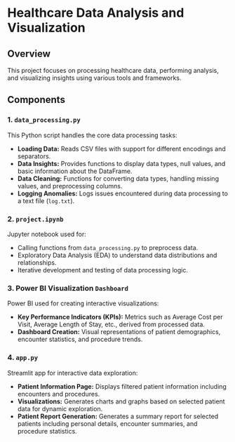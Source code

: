 # Healthcare Data Analysis and Visualization

## Overview

This project focuses on processing healthcare data, performing analysis, and visualizing insights using various tools and frameworks.

## Components

### 1. `data_processing.py`

This Python script handles the core data processing tasks:
- **Loading Data:** Reads CSV files with support for different encodings and separators.
- **Data Insights:** Provides functions to display data types, null values, and basic information about the DataFrame.
- **Data Cleaning:** Functions for converting data types, handling missing values, and preprocessing columns.
- **Logging Anomalies:** Logs issues encountered during data processing to a text file (`log.txt`).


### 2. `project.ipynb`

Jupyter notebook used for:
- Calling functions from `data_processing.py` to preprocess data.
- Exploratory Data Analysis (EDA) to understand data distributions and relationships.
- Iterative development and testing of data processing logic.


### 3. Power BI Visualization `Dashboard`

Power BI used for creating interactive visualizations:
- **Key Performance Indicators (KPIs):** Metrics such as Average Cost per Visit, Average Length of Stay, etc., derived from processed data.
- **Dashboard Creation:** Visual representations of patient demographics, encounter statistics, and procedure trends.


### 4. `app.py`

Streamlit app for interactive data exploration:
- **Patient Information Page:** Displays filtered patient information including encounters and procedures.
- **Visualizations:** Generates charts and graphs based on selected patient data for dynamic exploration.
- **Patient Report Generation:** Generates a summary report for selected patients including personal details, encounter summaries, and procedure statistics.






